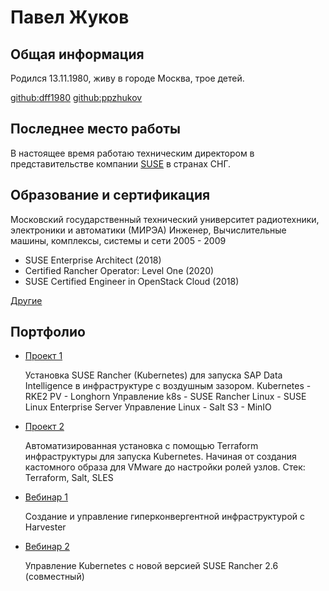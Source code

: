 # Павел Жуков

## Общая информация
Родился 13.11.1980, живу в городе Москва, трое детей.

[github:dff1980](https://github.com/dff1980/) [github:ppzhukov](https://github.com/ppzhukov/)

## Последнее место работы
В настоящее время работаю техническим директором в представительстве компании [SUSE](suse.com) в странах СНГ.

## Образование и сертификация
Московский государственный технический университет радиотехники, электроники и автоматики (МИРЭА)
Инженер, Вычислительные машины, комплексы, системы и сети 2005 - 2009
* SUSE Enterprise Architect (2018)
* Certified Rancher Operator: Level One (2020)
* SUSE Certified Engineer in OpenStack Cloud (2018)

[Другие](certificates.md)

## Портфолио
* [Проект 1](https://github.com/dff1980/SAPDI-2022)

  Установка SUSE Rancher (Kubernetes) для запуска SAP Data Intelligence в инфраструктуре с воздушным зазором.
  Kubernetes - RKE2
  PV - Longhorn
  Управление k8s - SUSE Rancher
  Linux - SUSE Linux Enterprise Server
  Управление Linux - Salt
  S3 - MinIO
* [Проект 2](https://github.com/ppzhukov/vaquero)

  Автоматизированная установка с помощью Terraform инфраструктуры для запуска Kubernetes.
  Начиная от создания кастомного образа для VMware до настройки ролей узлов.
  Стек: Terraform, Salt, SLES
* [Вебинар 1](https://www.youtube.com/watch?v=QIhfx6eFIvY)

  Создание и управление гиперконвергентной инфраструктурой с Harvester
* [Вебинар 2](https://www.youtube.com/watch?v=mYD4abYbGhI)

  Управление Kubernetes с новой версией SUSE Rancher 2.6 (совместный)

